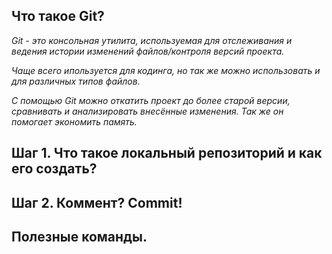 ## Что такое Git?

*Git - это консольная утилита, используемая для отслеживания и ведения истории изменений файлов/контроля версий проекта.*

*Чаще всего ипользуется для кодинга, но так же можно использовать и для различных типов файлов.*

*С помощью Git можно откатить проект до более старой версии, сравнивать и анализировать внесённые изменения. Так же он помогает экономить память.* 

## Шаг 1. Что такое локальный репозиторий и как его создать?

## Шаг 2. Коммент? Commit!

## Полезные команды.